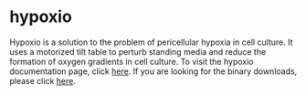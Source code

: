 # hypoxio
Hypoxio is a solution to the problem of pericellular hypoxia in cell culture. It uses a motorized tilt table to perturb standing media and reduce the formation of oxygen gradients in cell culture. To visit the hypoxio documentation page, click [here](https://stuartlab.github.io/hypoxio/). If you are looking for the binary downloads, please click [here](https://github.com/StuartLab/hypoxio/releases).
